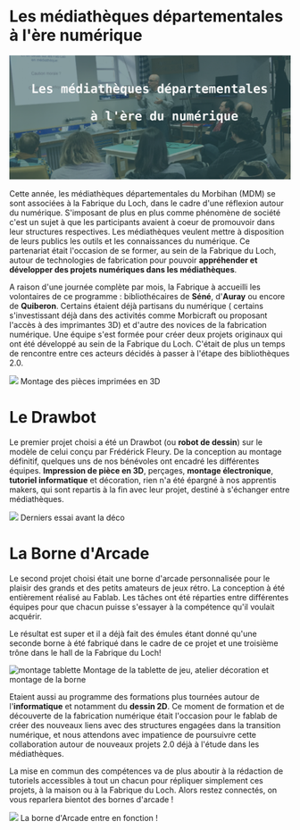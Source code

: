 
# Les médiathèques départementales à l'ère numérique

![Mediatheques Header](assets/images/headermediatheques.png)

Cette année, les médiathèques départementales du Morbihan (MDM) se sont associées à la Fabrique du Loch, dans le cadre d'une réflexion autour du numérique. S'imposant de plus en plus comme phénomène de société c'est un sujet à que les participants avaient à coeur de promouvoir dans leur structures respectives. Les médiathèques veulent mettre à disposition de leurs publics les outils et les connaissances du numérique. Ce partenariat était l'occasion de se former, au sein de la Fabrique du Loch, autour de technologies de fabrication pour pouvoir **appréhender et développer des projets numériques dans les médiathèques**.

A raison d'une journée complète par mois, la Fabrique à accueilli les volontaires de ce programme : bibliothécaires de **Séné**, d'**Auray** ou encore de **Quiberon**. Certains étaient déjà partisans du numérique ( certains s'investissant déjà dans des activités comme Morbicraft ou proposant l'accès à des imprimantes 3D) et d'autre des novices de la fabrication numérique. Une équipe s'est formée pour créer deux projets originaux qui ont été développé au sein de la Fabrique du Loch. C'était de plus un temps de rencontre entre ces acteurs décidés à passer à l'étape des bibliothèques 2.0.

![](https://www.lafabriqueduloch.org/wp-content/uploads/2018/05/DSC_0453reduit.jpg)
Montage des pièces imprimées en 3D

# Le Drawbot
Le premier projet choisi a été un Drawbot (ou **robot de dessin**) sur le modèle de celui conçu par Frédérick Fleury. De la conception au montage définitif, quelques uns de nos bénévoles ont encadré les différentes équipes. **Impression de pièce en 3D**, perçages, **montage électronique**, **tutoriel informatique** et décoration, rien n'a été épargné à nos apprentis makers, qui sont repartis à la fin avec leur projet, destiné à s'échanger entre médiathèques.

![](https://www.lafabriqueduloch.org/wp-content/uploads/2018/05/DSC_0456reduit.jpg)
Derniers essai avant la déco

# La Borne d'Arcade
Le second projet choisi était une borne d'arcade personnalisée pour le plaisir des grands et des petits amateurs de jeux rétro. La conception à été entièrement réalisé au Fablab. Les tâches ont été réparties entre différentes équipes pour que chacun puisse s'essayer à la compétence qu'il voulait acquérir.  

Le résultat est super et il a déjà fait des émules étant donné qu'une seconde borne à été fabriqué dans le cadre de ce projet et une troisième trône dans le hall de la Fabrique du Loch!

![montage tablette](https://www.lafabriqueduloch.org/wp-content/uploads/2018/05/mixreduit.png)
Montage de la tablette de jeu, atelier décoration et montage de la borne

Etaient aussi au programme des formations plus tournées autour de l'**informatique** et notamment du **dessin 2D**.  Ce moment de formation et de découverte de la fabrication numérique était l'occasion pour le fablab de créer des nouveaux liens avec des structures engagées dans la transition numérique, et nous attendons avec impatience de poursuivre cette collaboration autour de nouveaux projets 2.0 déjà à l'étude dans les médiathèques.  

La mise en commun des compétences va de plus aboutir à la rédaction de tutoriels accessibles à tout un chacun pour répliquer simplement ces projets, à la maison ou à la Fabrique du Loch. Alors restez connectés, on vous reparlera bientot des bornes d'arcade !

![](https://www.lafabriqueduloch.org/wp-content/uploads/2018/05/IMG_2832réduit.jpg)
La borne d'Arcade entre en fonction !

